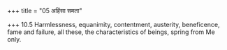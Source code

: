 +++
title = "05 अहिंसा समता"

+++
10.5 Harmlessness, equanimity, contentment, austerity, beneficence, fame
and failure, all these, the characteristics of beings, spring from Me
only.
